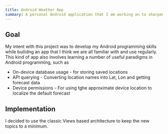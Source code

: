 ```yaml
---
title: Android Weather App
summary: A personal Android application that I am working on to sharpen my Android coding skills.
---
```

## Goal
My intent with this project was to develop my Android programming skills while builidng an app that I think we are all familiar with and use regularly.  This kind of app also involves learning a number of useful paradigms in Android programming, such as
* On-device database usage - for storing saved locations
* API querying - Converting location names into Lat, Lon and getting forecast data
* Device permissions - For using tghe approximate device location to localize the default forecast

## Implementation
I decided to use the classic Views based architecture to keep the new topics to a minimum.
